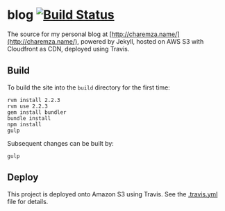 # blog [![Build Status](https://travis-ci.org/michalc/blog.svg?branch=master)](https://travis-ci.org/michalc/blog)

The source for my personal blog at [http://charemza.name/](http://charemza.name/), powered by Jekyll, hosted on AWS S3 with Cloudfront as CDN, deployed using Travis.


## Build

To build the site into the `build` directory for the first time:

```
rvm install 2.2.3
rvm use 2.2.3
gem install bundler
bundle install
npm install
gulp
```

Subsequent changes can be built by:

```
gulp
```


## Deploy

This project is deployed onto Amazon S3 using Travis. See the [.travis.yml](.travis.yml) file for details.
